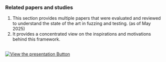 ### Related papers and studies
1. This section provides multiple papers that were evaluated and reviewed to understand the state of the art in fuzzing and testing. (as of May 2025)
2. It provides a concentrated view on the inspirations and motivations behind this framework.



</br>
<a href="https://www.canva.com/design/DAGpRef3VZM/BeoI4d9_pMwlzBYOPCOBvQ/edit?utm_content=DAGpRef3VZM&utm_campaign=designshare&utm_medium=link2&utm_source=sharebutton" target="_blank">
    <img src="https://img.shields.io/badge/View%20the%20Presentation-Click%20Here-pink?style=for-the-badge" alt="View the presentation Button"/></a>